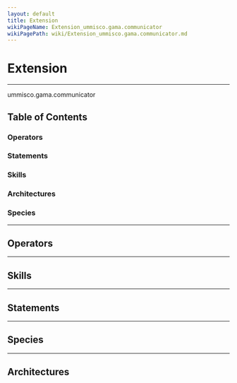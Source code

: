 ```yaml
---
layout: default
title: Extension
wikiPageName: Extension_ummisco.gama.communicator
wikiPagePath: wiki/Extension_ummisco.gama.communicator.md
---
```


# Extension

----

 ummisco.gama.communicator

## Table of Contents
### Operators


### Statements


### Skills


### Architectures



### Species



----

## Operators
	

----

## Skills
	

----

## Statements
		
	
----

## Species
	
	
----

## Architectures 
	
